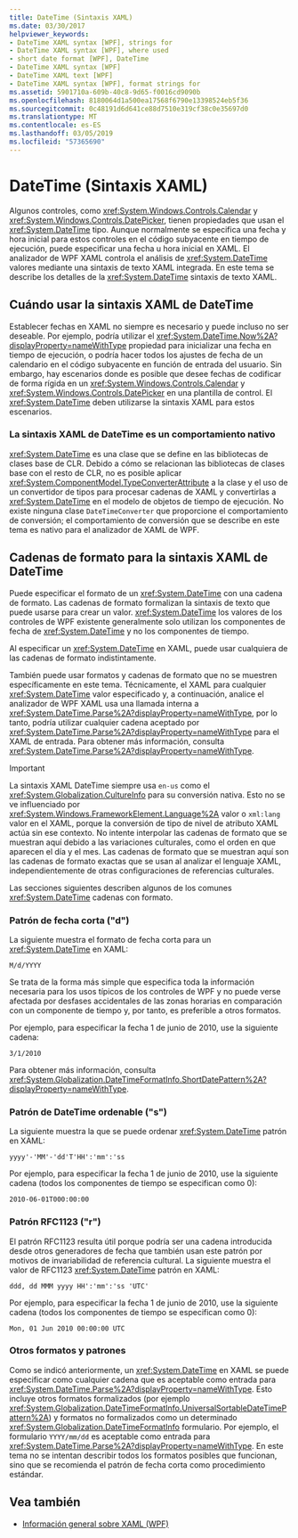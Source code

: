 ```yaml
---
title: DateTime (Sintaxis XAML)
ms.date: 03/30/2017
helpviewer_keywords:
- DateTime XAML syntax [WPF], strings for
- DateTime XAML syntax [WPF], where used
- short date format [WPF], DateTime
- DateTime XAML syntax [WPF]
- DateTime XAML text [WPF]
- DateTime XAML syntax [WPF], format strings for
ms.assetid: 5901710a-609b-40c8-9d65-f0016cd9090b
ms.openlocfilehash: 8180064d1a500ea17568f6790e13398524eb5f36
ms.sourcegitcommit: 0c48191d6d641ce88d7510e319cf38c0e35697d0
ms.translationtype: MT
ms.contentlocale: es-ES
ms.lasthandoff: 03/05/2019
ms.locfileid: "57365690"
---
```

# <a name="datetime-xaml-syntax"></a>DateTime (Sintaxis XAML)
Algunos controles, como <xref:System.Windows.Controls.Calendar> y <xref:System.Windows.Controls.DatePicker>, tienen propiedades que usan el <xref:System.DateTime> tipo. Aunque normalmente se especifica una fecha y hora inicial para estos controles en el código subyacente en tiempo de ejecución, puede especificar una fecha u hora inicial en XAML. El analizador de WPF XAML controla el análisis de <xref:System.DateTime> valores mediante una sintaxis de texto XAML integrada. En este tema se describe los detalles de la <xref:System.DateTime> sintaxis de texto XAML.  
  
  
<a name="where_datetime_xaml_syntax_is_used"></a>   
## <a name="when-to-use-datetime-xaml-syntax"></a>Cuándo usar la sintaxis XAML de DateTime  
 Establecer fechas en XAML no siempre es necesario y puede incluso no ser deseable. Por ejemplo, podría utilizar el <xref:System.DateTime.Now%2A?displayProperty=nameWithType> propiedad para inicializar una fecha en tiempo de ejecución, o podría hacer todos los ajustes de fecha de un calendario en el código subyacente en función de entrada del usuario. Sin embargo, hay escenarios donde es posible que desee fechas de codificar de forma rígida en un <xref:System.Windows.Controls.Calendar> y <xref:System.Windows.Controls.DatePicker> en una plantilla de control. El <xref:System.DateTime> deben utilizarse la sintaxis XAML para estos escenarios.  
  
### <a name="datetime-xaml-syntax-is-a-native-behavior"></a>La sintaxis XAML de DateTime es un comportamiento nativo  
 <xref:System.DateTime> es una clase que se define en las bibliotecas de clases base de CLR. Debido a cómo se relacionan las bibliotecas de clases base con el resto de CLR, no es posible aplicar <xref:System.ComponentModel.TypeConverterAttribute> a la clase y el uso de un convertidor de tipos para procesar cadenas de XAML y convertirlas a <xref:System.DateTime> en el modelo de objetos de tiempo de ejecución. No existe ninguna clase `DateTimeConverter` que proporcione el comportamiento de conversión; el comportamiento de conversión que se describe en este tema es nativo para el analizador de XAML de WPF.  
  
<a name="format_strings_for_datetime_xaml_syntax"></a>   
## <a name="format-strings-for-datetime-xaml-syntax"></a>Cadenas de formato para la sintaxis XAML de DateTime  
 Puede especificar el formato de un <xref:System.DateTime> con una cadena de formato. Las cadenas de formato formalizan la sintaxis de texto que puede usarse para crear un valor. <xref:System.DateTime> los valores de los controles de WPF existente generalmente solo utilizan los componentes de fecha de <xref:System.DateTime> y no los componentes de tiempo.  
  
 Al especificar un <xref:System.DateTime> en XAML, puede usar cualquiera de las cadenas de formato indistintamente.  
  
 También puede usar formatos y cadenas de formato que no se muestren específicamente en este tema. Técnicamente, el XAML para cualquier <xref:System.DateTime> valor especificado y, a continuación, analice el analizador de WPF XAML usa una llamada interna a <xref:System.DateTime.Parse%2A?displayProperty=nameWithType>, por lo tanto, podría utilizar cualquier cadena aceptado por <xref:System.DateTime.Parse%2A?displayProperty=nameWithType> para el XAML de entrada. Para obtener más información, consulta <xref:System.DateTime.Parse%2A?displayProperty=nameWithType>.  
  
> [!IMPORTANT]
>  La sintaxis XAML DateTime siempre usa `en-us` como el <xref:System.Globalization.CultureInfo> para su conversión nativa. Esto no se ve influenciado por <xref:System.Windows.FrameworkElement.Language%2A> valor o `xml:lang` valor en el XAML, porque la conversión de tipo de nivel de atributo XAML actúa sin ese contexto. No intente interpolar las cadenas de formato que se muestran aquí debido a las variaciones culturales, como el orden en que aparecen el día y el mes. Las cadenas de formato que se muestran aquí son las cadenas de formato exactas que se usan al analizar el lenguaje XAML, independientemente de otras configuraciones de referencias culturales.  
  
 Las secciones siguientes describen algunos de los comunes <xref:System.DateTime> cadenas con formato.  
  
### <a name="short-date-pattern-d"></a>Patrón de fecha corta ("d")  
 La siguiente muestra el formato de fecha corta para un <xref:System.DateTime> en XAML:  
  
 `M/d/YYYY`  
  
 Se trata de la forma más simple que especifica toda la información necesaria para los usos típicos de los controles de WPF y no puede verse afectada por desfases accidentales de las zonas horarias en comparación con un componente de tiempo y, por tanto, es preferible a otros formatos.  
  
 Por ejemplo, para especificar la fecha 1 de junio de 2010, use la siguiente cadena:  
  
 `3/1/2010`  
  
 Para obtener más información, consulta <xref:System.Globalization.DateTimeFormatInfo.ShortDatePattern%2A?displayProperty=nameWithType>.  
  
### <a name="sortable-datetime-pattern-s"></a>Patrón de DateTime ordenable ("s")  
 La siguiente muestra la que se puede ordenar <xref:System.DateTime> patrón en XAML:  
  
 `yyyy'-'MM'-'dd'T'HH':'mm':'ss`  
  
 Por ejemplo, para especificar la fecha 1 de junio de 2010, use la siguiente cadena (todos los componentes de tiempo se especifican como 0):  
  
 `2010-06-01T000:00:00`  
  
### <a name="rfc1123-pattern-r"></a>Patrón RFC1123 ("r")  
 El patrón RFC1123 resulta útil porque podría ser una cadena introducida desde otros generadores de fecha que también usan este patrón por motivos de invariabilidad de referencia cultural. La siguiente muestra el valor de RFC1123 <xref:System.DateTime> patrón en XAML:  
  
 `ddd, dd MMM yyyy HH':'mm':'ss 'UTC'`  
  
 Por ejemplo, para especificar la fecha 1 de junio de 2010, use la siguiente cadena (todos los componentes de tiempo se especifican como 0):  
  
 `Mon, 01 Jun 2010 00:00:00 UTC`  
  
### <a name="other-formats-and-patterns"></a>Otros formatos y patrones  
 Como se indicó anteriormente, un <xref:System.DateTime> en XAML se puede especificar como cualquier cadena que es aceptable como entrada para <xref:System.DateTime.Parse%2A?displayProperty=nameWithType>. Esto incluye otros formatos formalizados (por ejemplo <xref:System.Globalization.DateTimeFormatInfo.UniversalSortableDateTimePattern%2A>) y formatos no formalizados como un determinado <xref:System.Globalization.DateTimeFormatInfo> formulario. Por ejemplo, el formulario `YYYY/mm/dd` es aceptable como entrada para <xref:System.DateTime.Parse%2A?displayProperty=nameWithType>. En este tema no se intentan describir todos los formatos posibles que funcionan, sino que se recomienda el patrón de fecha corta como procedimiento estándar.  
  
## <a name="see-also"></a>Vea también
- [Información general sobre XAML (WPF)](xaml-overview-wpf.md)
